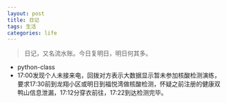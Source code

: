 ```yaml
---
layout: post
title: 日记
tags: 生活
categories: life
---
```


> 日记，又名流水账。今日复明日，明日何其多。

* python-class
* 17:00发现个人未接来电，回拨对方表示大数据显示暂未参加核酸检测演练，要求17:30前到龙翔小区或明日到福悦湾做核酸检测，怀疑之前注册的健康双鸭山信息泄漏，17:12分穿衣前往，17:22到达检测完毕。